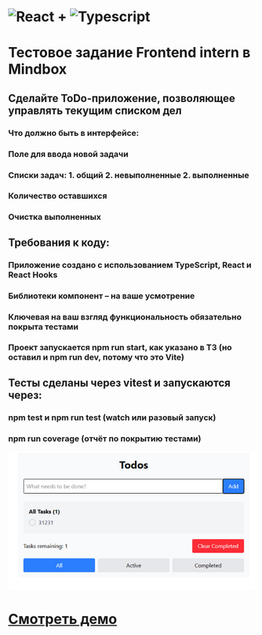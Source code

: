 # ![React](https://img.shields.io/badge/-React-333333?style=flat&logo=react) + ![Typescript](https://img.shields.io/badge/-typescript-333333?style=flat&logo=typescript)

# Тестовое задание Frontend intern в Mindbox

## Сделайте ToDo-приложение, позволяющее управлять текущим списком дел

### Что должно быть в интерфейсе:

### Поле для ввода новой задачи

### Списки задач: 1. общий 2. невыполненные 2. выполненные

### Количество оставшихся

### Очистка выполненных

## Требования к коду:

### Приложение создано с использованием TypeScript, React и React Hooks

### Библиотеки компонент – на ваше усмотрение

### Ключевая на ваш взгляд функциональность обязательно покрыта тестами

### Проект запускается npm run start, как указано в ТЗ (но оставил и npm run dev, потому что это Vite)

## Тесты сделаны через vitest и запускаются через:

### npm test и npm run test (watch или разовый запуск)

### npm run coverage (отчёт по покрытию тестами)

![App Pic](public/readmeImg.jpg)

# [Смотреть демо](https://test-mindbox-todo.vercel.app/)
